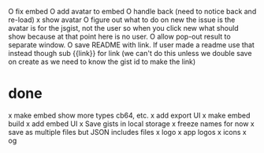 O fix embed
O add avatar to embed
O handle back (need to notice back and re-load)
x show avatar
  O figure out what to do on new
    the issue is the avatar is for the jsgist, not the user
    so when you click new what should show because at that point
    here is no user.
O allow pop-out result to separate window.
O save README with link. If user made a readme use that instead though sub {{link}} for link
  (we can't do this unless we double save on create as we need to know the gist id to make the link)

# done
x make embed show more types cb64, etc.
x add export UI
x make embed build
x add embed UI
x Save gists in local storage
x freeze names for now
x save as multiple files but JSON includes files
x logo
  x app logos
  x icons
  x og
